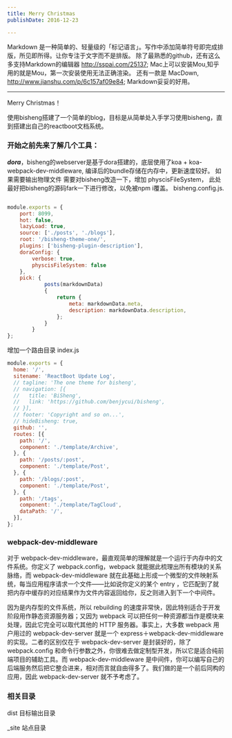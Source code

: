 ```yaml
---
title: Merry Christmas
publishDate: 2016-12-23

---
```


Markdown 是一种简单的、轻量级的「标记语言」。写作中添加简单符号即完成排版，所见即所得。让你专注于文字而不是排版。
除了最熟悉的github，还有这么多支持Markdown的编辑器  http://sspai.com/25137; Mac上可以安装Mou,知乎用的就是Mou，第一次安装使用无法正确渲染。
还有一款是  MacDown, http://www.jianshu.com/p/6c157af09e84; Markdown妥妥的好用。

---


 Merry Christmas！

 使用bisheng搭建了一个简单的blog，目标是从简单处入手学习使用bisheng，直到搭建出自己的reactboot文档系统。

### 开始之前先来了解几个工具：

 ___dora___，bisheng的webserver是基于dora搭建的，底层使用了koa + koa-webpack-dev-middleware, 编译后的bundle存储在内存中，更新速度较好。
 如果需要输出物理文件 需要对bisheng改造一下，增加 physcisFileSystem， 此处最好把bisheng的源码fark一下进行修改，以免被npm i覆盖。
bisheng.config.js.



```js

module.exports = {
    port: 8099,
    hot: false,
    lazyLoad: true,
    source: ['./posts', './blogs'],
    root: '/bisheng-theme-one/',
    plugins: ['bisheng-plugin-description'],
    doraConfig: {
        verbose: true,
        physcisFileSystem: false
    },
    pick: {
            posts(markdownData)
            {
                return {
                    meta: markdownData.meta,
                    description: markdownData.description,
                };
            }
        }
};

```
增加一个路由目录 index.js

```js
module.exports = {
  home: '/',
  sitename: 'ReactBoot Update Log',
  // tagline: 'The one theme for bisheng',
  // navigation: [{
  //   title: 'BiSheng',
  //   link: 'https://github.com/benjycui/bisheng',
  // }],
  // footer: 'Copyright and so on...',
  // hideBisheng: true,
  github: '',
  routes: [{
    path: '/',
    component: './template/Archive',
  }, {
    path: '/posts/:post',
    component: './template/Post',
  }, {
    path: '/blogs/:post',
    component: './template/Post',
  }, {
    path: '/tags',
    component: './template/TagCloud',
    dataPath: '/',
  }],
};
```

### webpack-dev-middleware

对于 webpack-dev-middleware，最直观简单的理解就是一个运行于内存中的文件系统。你定义了 webpack.config，webpack 就能据此梳理出所有模块的关系脉络，而 webpack-dev-middleware 就在此基础上形成一个微型的文件映射系统，每当应用程序请求一个文件——比如说你定义的某个 entry ，它匹配到了就把内存中缓存的对应结果作为文件内容返回给你，反之则进入到下一个中间件。

因为是内存型的文件系统，所以 rebuilding 的速度非常快，因此特别适合于开发阶段用作静态资源服务器；又因为 webpack 可以把任何一种资源都当作是模块来处理，因此它完全可以取代其他的 HTTP 服务器。事实上，大多数 webpack 用户用过的 webpack-dev-server 就是一个 express＋webpack-dev-middleware 的实现。二者的区别仅在于 webpack-dev-server 是封装好的，除了 webpack.config 和命令行参数之外，你很难去做定制型开发，所以它是适合纯前端项目的辅助工具。而 webpack-dev-middleware 是中间件，你可以编写自己的后端服务然后把它整合进来，相对而言就自由得多了。我们做的是一个前后同构的应用，因此 webpack-dev-server 就不予考虑了。


### 相关目录

dist 目标输出目录

_site 站点目录

